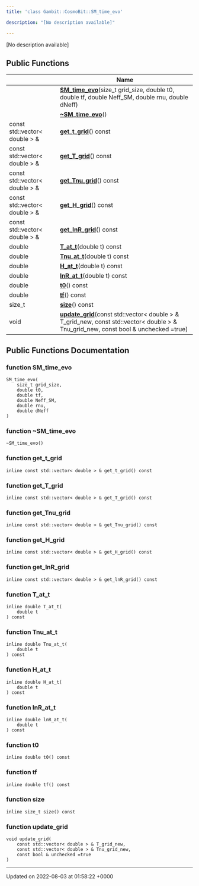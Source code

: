 ```yaml
---
title: 'class Gambit::CosmoBit::SM_time_evo'

description: "[No description available]"

---
```









[No description available]

## Public Functions

|                | Name           |
| -------------- | -------------- |
| | **[SM_time_evo](/documentation/code/main/classes/classgambit_1_1cosmobit_1_1sm__time__evo/#function-sm-time-evo)**(size_t grid_size, double t0, double tf, double Neff_SM, double rnu, double dNeff) |
| | **[~SM_time_evo](/documentation/code/main/classes/classgambit_1_1cosmobit_1_1sm__time__evo/#function-~sm-time-evo)**() |
| const std::vector< double > & | **[get_t_grid](/documentation/code/main/classes/classgambit_1_1cosmobit_1_1sm__time__evo/#function-get-t-grid)**() const |
| const std::vector< double > & | **[get_T_grid](/documentation/code/main/classes/classgambit_1_1cosmobit_1_1sm__time__evo/#function-get-t-grid)**() const |
| const std::vector< double > & | **[get_Tnu_grid](/documentation/code/main/classes/classgambit_1_1cosmobit_1_1sm__time__evo/#function-get-tnu-grid)**() const |
| const std::vector< double > & | **[get_H_grid](/documentation/code/main/classes/classgambit_1_1cosmobit_1_1sm__time__evo/#function-get-h-grid)**() const |
| const std::vector< double > & | **[get_lnR_grid](/documentation/code/main/classes/classgambit_1_1cosmobit_1_1sm__time__evo/#function-get-lnr-grid)**() const |
| double | **[T_at_t](/documentation/code/main/classes/classgambit_1_1cosmobit_1_1sm__time__evo/#function-t-at-t)**(double t) const |
| double | **[Tnu_at_t](/documentation/code/main/classes/classgambit_1_1cosmobit_1_1sm__time__evo/#function-tnu-at-t)**(double t) const |
| double | **[H_at_t](/documentation/code/main/classes/classgambit_1_1cosmobit_1_1sm__time__evo/#function-h-at-t)**(double t) const |
| double | **[lnR_at_t](/documentation/code/main/classes/classgambit_1_1cosmobit_1_1sm__time__evo/#function-lnr-at-t)**(double t) const |
| double | **[t0](/documentation/code/main/classes/classgambit_1_1cosmobit_1_1sm__time__evo/#function-t0)**() const |
| double | **[tf](/documentation/code/main/classes/classgambit_1_1cosmobit_1_1sm__time__evo/#function-tf)**() const |
| size_t | **[size](/documentation/code/main/classes/classgambit_1_1cosmobit_1_1sm__time__evo/#function-size)**() const |
| void | **[update_grid](/documentation/code/main/classes/classgambit_1_1cosmobit_1_1sm__time__evo/#function-update-grid)**(const std::vector< double > & T_grid_new, const std::vector< double > & Tnu_grid_new, const bool & unchecked =true) |

## Public Functions Documentation

### function SM_time_evo

```
SM_time_evo(
    size_t grid_size,
    double t0,
    double tf,
    double Neff_SM,
    double rnu,
    double dNeff
)
```


### function ~SM_time_evo

```
~SM_time_evo()
```


### function get_t_grid

```
inline const std::vector< double > & get_t_grid() const
```


### function get_T_grid

```
inline const std::vector< double > & get_T_grid() const
```


### function get_Tnu_grid

```
inline const std::vector< double > & get_Tnu_grid() const
```


### function get_H_grid

```
inline const std::vector< double > & get_H_grid() const
```


### function get_lnR_grid

```
inline const std::vector< double > & get_lnR_grid() const
```


### function T_at_t

```
inline double T_at_t(
    double t
) const
```


### function Tnu_at_t

```
inline double Tnu_at_t(
    double t
) const
```


### function H_at_t

```
inline double H_at_t(
    double t
) const
```


### function lnR_at_t

```
inline double lnR_at_t(
    double t
) const
```


### function t0

```
inline double t0() const
```


### function tf

```
inline double tf() const
```


### function size

```
inline size_t size() const
```


### function update_grid

```
void update_grid(
    const std::vector< double > & T_grid_new,
    const std::vector< double > & Tnu_grid_new,
    const bool & unchecked =true
)
```


-------------------------------

Updated on 2022-08-03 at 01:58:22 +0000